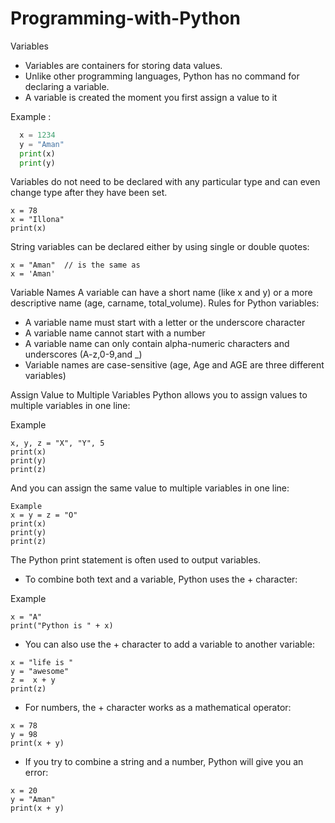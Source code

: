 # Programming-with-Python

 Variables


* Variables are containers for storing data values.
* Unlike other programming languages, Python has no command for declaring a variable.
* A variable is created the moment you first assign a value to it

Example :
```python
  x = 1234
  y = "Aman"
  print(x)
  print(y)
```



Variables do not need to be declared with any particular type and can even change type after they have been set.

```
x = 78   
x = "Illona" 
print(x)
```

String variables can be declared either by using single or double quotes:

```
x = "Aman"  // is the same as
x = 'Aman'
```

Variable Names
A variable can have a short name (like x and y) or a more descriptive name (age, carname, total_volume). Rules for Python variables:
* A variable name must start with a letter or the underscore character
* A variable name cannot start with a number
* A variable name can only contain alpha-numeric characters and underscores (A-z,0-9,and _)
* Variable names are case-sensitive (age, Age and AGE are three different variables)


Assign Value to Multiple Variables
Python allows you to assign values to multiple variables in one line:

Example

```
x, y, z = "X", "Y", 5
print(x)
print(y)
print(z)
```

And you can assign the same value to multiple variables in one line:

```
Example
x = y = z = "O"
print(x)
print(y)
print(z)
```

The Python print statement is often used to output variables.

* To combine both text and a variable, Python uses the + character:

Example
```
x = "A"
print("Python is " + x)
```

* You can also use the + character to add a variable to another variable:

```
x = "life is "
y = "awesome"
z =  x + y
print(z)
```

* For numbers, the + character works as a mathematical operator:
```
x = 78
y = 98
print(x + y)
```
* If you try to combine a string and a number, Python will give you an error:

```
x = 20
y = "Aman"
print(x + y)
```
